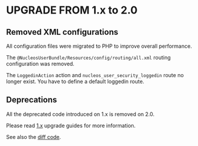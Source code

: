 UPGRADE FROM 1.x to 2.0
=======================

## Removed XML configurations

All configuration files were migrated to PHP to improve overall performance.

The `@NucleosUserBundle/Resources/config/routing/all.xml` routing configuration was removed.

The `LoggedinAction` action and `nucleos_user_security_loggedin` route no longer exist.
You have to define a default loggedin route.

## Deprecations

All the deprecated code introduced on 1.x is removed on 2.0.

Please read [1.x](https://github.com/nucleos/NucleosUserBundle/tree/1.x) upgrade guides for more information.

See also the [diff code](https://github.com/nucleos/NucleosUserBundle/compare/1.x...2.0.0).
